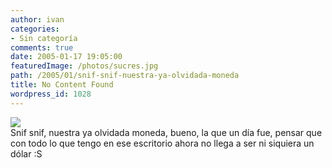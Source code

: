 ```yaml
---
author: ivan
categories:
- Sin categoría
comments: true
date: 2005-01-17 19:05:00
featuredImage: /photos/sucres.jpg
path: /2005/01/snif-snif-nuestra-ya-olvidada-moneda
title: No Content Found
wordpress_id: 1028
---
```


[![](https://photos1.blogger.com/img/39/1190/320/sucres.jpg)](https://photos1.blogger.com/img/39/1190/640/sucres.jpg)  
Snif snif, nuestra ya olvidada moneda, bueno, la que un día fue, pensar que con todo lo que tengo en ese escritorio ahora no llega a ser ni siquiera un dólar :S